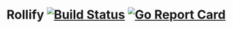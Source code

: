 
# Rollify [![Build Status][ci-image]][ci-url] [![Go Report Card][goreport-image]][goreport-url]

[ci-image]: https://github.com/rollify/rollify/workflows/CI/badge.svg
[ci-url]: https://github.com/rollify/rollify/actions
[goreport-image]: https://goreportcard.com/badge/github.com/rollify/rollify
[goreport-url]: https://goreportcard.com/report/github.com/rollify/rollify
